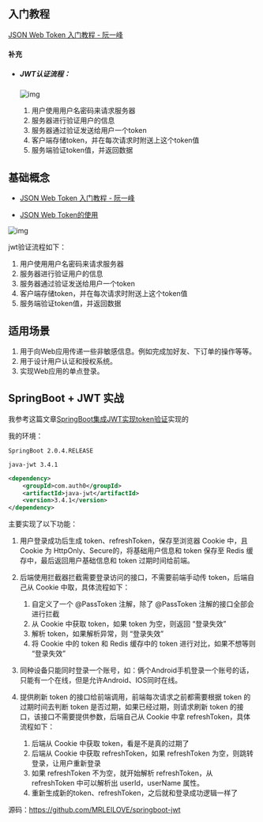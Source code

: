 ## 入门教程

[JSON Web Token 入门教程 - 阮一峰](http://www.ruanyifeng.com/blog/2018/07/json_web_token-tutorial.html)

#### 补充
- ##### JWT认证流程：

    ![img](https://img-blog.csdn.net/20170729233023711?watermark/2/text/aHR0cDovL2Jsb2cuY3Nkbi5uZXQvemhvdWt1bjEwMDg=/font/5a6L5L2T/fontsize/400/fill/I0JBQkFCMA==/dissolve/70/gravity/SouthEast)
	
    1. 用户使用用户名密码来请求服务器 
	2. 服务器进行验证用户的信息 
	3. 服务器通过验证发送给用户一个token 
	4. 客户端存储token，并在每次请求时附送上这个token值 
	5. 服务端验证token值，并返回数据

## 基础概念

- [JSON Web Token 入门教程 - 阮一峰](http://www.ruanyifeng.com/blog/2018/07/json_web_token-tutorial.html)

- [JSON Web Token的使用](https://www.cnblogs.com/dinglinyong/p/6611151.html)


![img](https://img-blog.csdn.net/20170729233023711?watermark/2/text/aHR0cDovL2Jsb2cuY3Nkbi5uZXQvemhvdWt1bjEwMDg=/font/5a6L5L2T/fontsize/400/fill/I0JBQkFCMA==/dissolve/70/gravity/SouthEast)


jwt验证流程如下：

1. 用户使用用户名密码来请求服务器
2. 服务器进行验证用户的信息
3. 服务器通过验证发送给用户一个token
4. 客户端存储token，并在每次请求时附送上这个token值
5. 服务端验证token值，并返回数据


## 适用场景

1. 用于向Web应用传递一些非敏感信息。例如完成加好友、下订单的操作等等。
2. 用于设计用户认证和授权系统。
3. 实现Web应用的单点登录。



## SpringBoot + JWT 实战


我参考这篇文章[SpringBoot集成JWT实现token验证](https://www.jianshu.com/p/e88d3f8151db)实现的

我的环境：

`SpringBoot 2.0.4.RELEASE`

`java-jwt 3.4.1`

```xml
<dependency>
    <groupId>com.auth0</groupId>
    <artifactId>java-jwt</artifactId>
    <version>3.4.1</version>
</dependency>
```

主要实现了以下功能：

1. 用户登录成功后生成 token、refreshToken，保存至浏览器 Cookie 中，且 Cookie 为 HttpOnly、Secure的，将基础用户信息和 token 保存至 Redis 缓存中，最后返回用户基础信息和 token 过期时间给前端。
2. 后端使用拦截器拦截需要登录访问的接口，不需要前端手动传 token，后端自己从 Cookie 中取，具体流程如下：

    1. 自定义了一个 @PassToken 注解，除了 @PassToken 注解的接口全部会进行拦截
    2. 从 Cookie 中获取 token，如果 token 为空，则返回 “登录失效”
    3. 解析 token，如果解析异常，则 “登录失效”
    4. 将 Cookie 中的 token 和 Redis 缓存中的 token 进行对比，如果不想等则 “登录失效”


3. 同种设备只能同时登录一个账号，如：俩个Android手机登录一个账号的话，只能有一个在线，但是允许Android、IOS同时在线。
4. 提供刷新 token 的接口给前端调用，前端每次请求之前都需要根据 token 的过期时间去判断 token 是否过期，如果已经过期，则请求刷新 token 的接口，该接口不需要提供参数，后端自己从 Cookie 中拿 refreshToken，具体流程如下：

    1. 后端从 Cookie 中获取 token，看是不是真的过期了
    2. 后端从 Cookie 中获取 refreshToken，如果 refreshToken 为空，则跳转登录，让用户重新登录
    3. 如果 refreshToken 不为空，就开始解析 refreshToken，从 refreshToken 中可以解析出 userId，userName 属性。
    4. 重新生成新的token、refreshToken，之后就和登录成功逻辑一样了

源码：https://github.com/MRLEILOVE/springboot-jwt